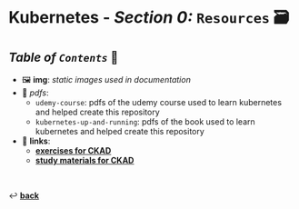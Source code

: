 # **Kubernetes** - ***Section 0:*** `Resources` 🗃️

## ***Table*** *of* ***`Contents`*** 📜

* 🖼️ **img**: *static images used in documentation*
* 📁 *pdfs*:
  * `udemy-course`: pdfs of the udemy course used to learn kubernetes and helped create this repository
  * `kubernetes-up-and-running`: pdfs of the book used to learn kubernetes and helped create this repository
* 🔗 **links**:
  * [**exercises for CKAD**](https://github.com/dgkanatsios/CKAD-exercises)
  * [**study materials for CKAD**](https://github.com/lucassha/CKAD-resources)

<br>

↩️ [**back**](../)
